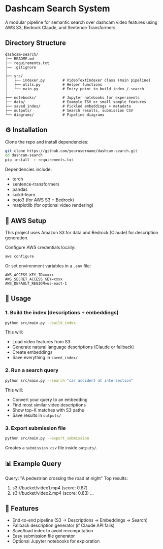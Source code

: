 # Dashcam Search System

A modular pipeline for semantic search over dashcam video features using AWS S3, Bedrock Claude, and Sentence Transformers.

## Directory Structure
```
dashcam-search/
│── README.md
│── requirements.txt
│── .gitignore
│
├── src/
│   ├── indexer.py        # VideoTextIndexer class (main pipeline)
│   ├── utils.py          # Helper functions
│   └── main.py           # Entry point to build index / search
│
├── notebooks/            # Jupyter notebooks for experiments
├── data/                 # Example TSV or small sample features
├── saved_index/          # Pickled embeddings + metadata
├── outputs/              # Search results, submission CSV
└── diagrams/             # Pipeline diagrams
```

## ⚙️ Installation
Clone the repo and install dependencies:
```bash
git clone https://github.com/yourusername/dashcam-search.git
cd dashcam-search
pip install -r requirements.txt
```
Dependencies include:
- torch
- sentence-transformers
- pandas
- scikit-learn
- boto3 (for AWS S3 + Bedrock)
- matplotlib (for optional video rendering)

## 🔑 AWS Setup
This project uses Amazon S3 for data and Bedrock (Claude) for description generation.

Configure AWS credentials locally:
```bash
aws configure
```
Or set environment variables in a `.env` file:
```
AWS_ACCESS_KEY_ID=xxxx
AWS_SECRET_ACCESS_KEY=xxxx
AWS_DEFAULT_REGION=us-east-1
```

## 🚀 Usage
### 1. Build the index (descriptions + embeddings)
```bash
python src/main.py --build_index
```
This will:
- Load video features from S3
- Generate natural language descriptions (Claude or fallback)
- Create embeddings
- Save everything in `saved_index/`

### 2. Run a search query
```bash
python src/main.py --search "car accident at intersection"
```
This will:
- Convert your query to an embedding
- Find most similar video descriptions
- Show top-K matches with S3 paths
- Save results in `outputs/`

### 3. Export submission file
```bash
python src/main.py --export_submission
```
Creates a `submission.csv` file inside `outputs/`.

## 📊 Example Query
Query: "A pedestrian crossing the road at night"
Top results:
1. s3://bucket/video1.mp4  (score: 0.87)
2. s3://bucket/video2.mp4  (score: 0.83)
...

## 📌 Features
- End-to-end pipeline (S3 → Descriptions → Embeddings → Search)
- Fallback description generator (if Claude API fails)
- Save/load index to avoid recomputation
- Easy submission file generator
- Optional Jupyter notebooks for exploration
